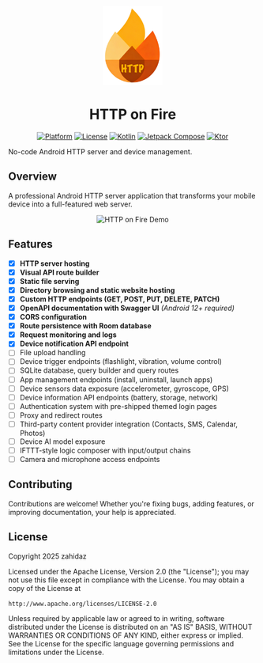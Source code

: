 <div align="center">
  <img src="docs/app_icon.png" alt="HTTP on Fire Logo" width="120">

# HTTP on Fire

[![Platform](https://img.shields.io/badge/Platform-Android-FF8F00?style=for-the-badge&logo=android&logoColor=white)](https://android.com)
[![License](https://img.shields.io/badge/License-Apache%202.0-E65100?style=for-the-badge)](LICENSE)
[![Kotlin](https://img.shields.io/badge/Kotlin-FF7043?style=for-the-badge&logo=kotlin&logoColor=white)](https://kotlinlang.org)
[![Jetpack Compose](https://img.shields.io/badge/Jetpack%20Compose-8D6E63?style=for-the-badge&logo=jetpackcompose&logoColor=white)](https://developer.android.com/jetpack/compose)
[![Ktor](https://img.shields.io/badge/Ktor-5D4037?style=for-the-badge&logo=ktor&logoColor=white)](https://ktor.io)
</div>

No-code Android HTTP server and device management.

## Overview

A professional Android HTTP server application that transforms your mobile device into a
full-featured web server.

<div align="center">
  <img src="docs/hof.gif" alt="HTTP on Fire Demo">
</div>

## Features

- [x] **HTTP server hosting**
- [x] **Visual API route builder**
- [x] **Static file serving**
- [x] **Directory browsing and static website hosting**
- [x] **Custom HTTP endpoints (GET, POST, PUT, DELETE, PATCH)**
- [x] **OpenAPI documentation with Swagger UI** *(Android 12+ required)*
- [x] **CORS configuration**
- [x] **Route persistence with Room database**
- [x] **Request monitoring and logs**
- [x] **Device notification API endpoint**
- [ ] File upload handling
- [ ] Device trigger endpoints (flashlight, vibration, volume control)
- [ ] SQLite database, query builder and query routes
- [ ] App management endpoints (install, uninstall, launch apps)
- [ ] Device sensors data exposure (accelerometer, gyroscope, GPS)
- [ ] Device information API endpoints (battery, storage, network)
- [ ] Authentication system with pre-shipped themed login pages
- [ ] Proxy and redirect routes
- [ ] Third-party content provider integration (Contacts, SMS, Calendar, Photos)
- [ ] Device AI model exposure
- [ ] IFTTT-style logic composer with input/output chains
- [ ] Camera and microphone access endpoints

## Contributing

Contributions are welcome! Whether you're fixing bugs, adding features, or improving documentation,
your help is appreciated.

## License

Copyright 2025 zahidaz

Licensed under the Apache License, Version 2.0 (the "License");
you may not use this file except in compliance with the License.
You may obtain a copy of the License at

    http://www.apache.org/licenses/LICENSE-2.0

Unless required by applicable law or agreed to in writing, software
distributed under the License is distributed on an "AS IS" BASIS,
WITHOUT WARRANTIES OR CONDITIONS OF ANY KIND, either express or implied.
See the License for the specific language governing permissions and
limitations under the License.
